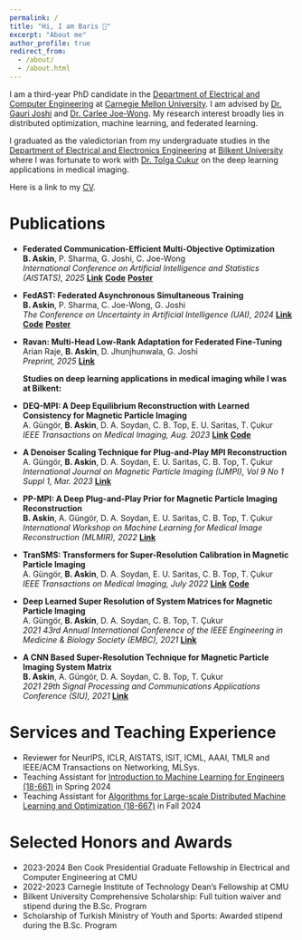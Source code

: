 ```yaml
---
permalink: /
title: "Hi, I am Baris 👋"
excerpt: "About me"
author_profile: true
redirect_from: 
  - /about/
  - /about.html
---
```


I am a third-year PhD candidate in the [Department of Electrical and Computer Engineering](https://www.ece.cmu.edu/) at [Carnegie Mellon University](https://www.cmu.edu/). I am advised by [Dr. Gauri Joshi](https://www.andrew.cmu.edu/user/gaurij/) and [Dr. Carlee Joe-Wong](https://www.andrew.cmu.edu/user/cjoewong/). My research interest broadly lies in distributed optimization, machine learning, and federated learning.

I graduated as the valedictorian from my undergraduate studies in the [Department of Electrical and Electronics Engineering](https://ee.bilkent.edu.tr/en/) at [Bilkent University](https://w3.bilkent.edu.tr/bilkent/) where I was fortunate to work with [Dr. Tolga Cukur](https://kilyos.ee.bilkent.edu.tr/~cukur/) on the deep learning applications in medical imaging.

Here is a link to my [CV](/files/BarisAskinCV.pdf).

Publications
======
- **Federated Communication-Efficient Multi-Objective Optimization**  
   **B. Askin**, P. Sharma, G. Joshi, C. Joe-Wong    
   _International Conference on Artificial Intelligence and Statistics (AISTATS), 2025_ [**Link**](https://arxiv.org/abs/2410.16398) [**Code**](https://github.com/askinb/FedCMOO) [**Poster**](https://askinb.github.io/files/FedCMOO_poster.pdf)

- **FedAST: Federated Asynchronous Simultaneous Training**  
   **B. Askin**, P. Sharma, C. Joe-Wong, G. Joshi  
   _The Conference on Uncertainty in Artificial Intelligence (UAI), 2024_ [**Link**](https://proceedings.mlr.press/v244/askin24a.html) [**Code**](https://github.com/askinb/FedAST) [**Poster**](https://askinb.github.io/files/FedAST_poster.pdf)

- **Ravan: Multi-Head Low-Rank Adaptation for Federated Fine-Tuning**  
 Arian Raje, **B. Askin**, D. Jhunjhunwala, G. Joshi  
 _Preprint, 2025_ [**Link**](https://arxiv.org/abs/2506.05568) 

   **Studies on deep learning applications in medical imaging while I was at Bilkent:**

- **DEQ-MPI: A Deep Equilibrium Reconstruction with Learned Consistency for Magnetic Particle Imaging**  
   A. Güngör, **B. Askin**, D. A. Soydan, C. B. Top, E. U. Saritas, T. Çukur  
   _IEEE Transactions on Medical Imaging, Aug. 2023_ [**Link**](https://ieeexplore.ieee.org/abstract/document/10198492) [**Code**](https://github.com/icon-lab/DEQ-MPI)

- **A Denoiser Scaling Technique for Plug-and-Play MPI Reconstruction**  
   A. Güngör, **B. Askin**, D. A. Soydan, E. U. Saritas, C. B. Top, T. Çukur  
   _International Journal on Magnetic Particle Imaging (IJMPI), Vol 9 No 1 Suppl 1, Mar. 2023_ [**Link**](https://www.journal.iwmpi.org/index.php/iwmpi/article/view/636)

- **PP-MPI: A Deep Plug-and-Play Prior for Magnetic Particle Imaging Reconstruction**  
   **B. Askin**, A. Güngör, D. A. Soydan, E. U. Saritas, C. B. Top, T. Çukur  
   _International Workshop on Machine Learning for Medical Image Reconstruction (MLMIR), 2022_ [**Link**](https://repository.bilkent.edu.tr/server/api/core/bitstreams/0f316c24-94b3-4b90-86b0-15a6617f15d3/content)

- **TranSMS: Transformers for Super-Resolution Calibration in Magnetic Particle Imaging**  
   A. Güngör, **B. Askin**, D. A. Soydan, E. U. Saritas, C. B. Top, T. Çukur  
   _IEEE Transactions on Medical Imaging, July 2022_ [**Link**](https://ieeexplore.ieee.org/document/9825706) [**Code**](https://github.com/icon-lab/TranSMS)

- **Deep Learned Super Resolution of System Matrices for Magnetic Particle Imaging**  
   A. Güngör, **B. Askin**, D. A. Soydan, C. B. Top, T. Çukur  
   _2021 43rd Annual International Conference of the IEEE Engineering in Medicine & Biology Society (EMBC), 2021_ [**Link**](https://ieeexplore.ieee.org/document/9630601)

- **A CNN Based Super-Resolution Technique for Magnetic Particle Imaging System Matrix**  
   **B. Askin**, A. Güngör, D. A. Soydan, C. B. Top, T. Çukur  
   _2021 29th Signal Processing and Communications Applications Conference (SIU), 2021_ [**Link**](https://ieeexplore.ieee.org/document/9477772)

Services and Teaching Experience
======
- Reviewer for NeurIPS, ICLR, AISTATS, ISIT, ICML, AAAI, TMLR and IEEE/ACM Transactions on Networking, MLSys.
- Teaching Assistant for [Introduction to Machine Learning for Engineers (18-661)](https://18661.github.io) in Spring 2024
- Teaching Assistant for [Algorithms for Large-scale Distributed Machine Learning and Optimization (18-667)](https://www.andrew.cmu.edu/course/18-667/) in Fall 2024

Selected Honors and Awards
======
- 2023-2024 Ben Cook Presidential Graduate Fellowship in Electrical and Computer Engineering at CMU
- 2022-2023 Carnegie Institute of Technology Dean’s Fellowship at CMU
- Bilkent University Comprehensive Scholarship: Full tuition waiver and stipend during the B.Sc. Program
- Scholarship of Turkish Ministry of Youth and Sports: Awarded stipend during the B.Sc. Program
